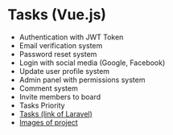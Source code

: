 <div class="tasks ">
  <h1>Tasks (Vue.js)</h1>
  <ul>
    <li>
      Authentication with JWT Token
    </li>
    <li>
      Email verification system
    </li>
    <li>
      Password reset system
    </li>
    <li>
      Login with social media (Google, Facebook)
    </li>
    <li>
      Update user profile system
    </li>
    <li>
      Admin panel with permissions system
    </li>
    <li>
      Comment system
    </li>
    <li>
      Invite members to board
    </li>
    <li>
      Tasks Priority
    </li>
    <li>
      <a href="https://github.com/Sergey98Am/Tasks-Laravel/tree/develop">Tasks (link of Laravel)</a>
    </li>
    <li>
      <a href="https://drive.google.com/file/d/1c1L_buOvYPZOcDp6F2XonSZm-N6LtVy8/view?usp=sharing">Images of project</a>
    </li>
  </ul>
</div>
